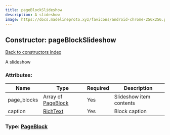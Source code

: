 ```yaml
---
title: pageBlockSlideshow
description: A slideshow
image: https://docs.madelineproto.xyz/favicons/android-chrome-256x256.png
---
```

## Constructor: pageBlockSlideshow  
[Back to constructors index](index.md)



A slideshow

### Attributes:

| Name     |    Type       | Required | Description |
|----------|---------------|----------|-------------|
|page\_blocks|Array of [PageBlock](../types/PageBlock.md) | Yes|Slideshow item contents|
|caption|[RichText](../types/RichText.md) | Yes|Block caption|



### Type: [PageBlock](../types/PageBlock.md)


